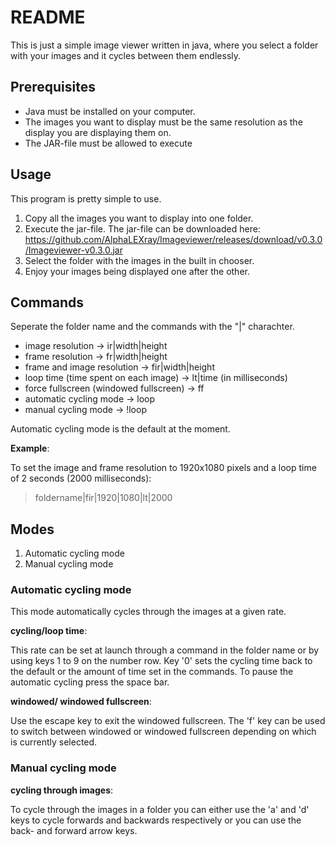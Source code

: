# README

This is just a simple image viewer written in java, where you select a folder with your images and it cycles between them endlessly.

## Prerequisites

- Java must be installed on your computer.
- The images you want to display must be the same resolution as the display you are displaying them on.
- The JAR-file must be allowed to execute

## Usage

This program is pretty simple to use.

1. Copy all the images you want to display into one folder.
2. Execute the jar-file. The jar-file can be downloaded here: https://github.com/AlphaLEXray/Imageviewer/releases/download/v0.3.0/Imageviewer-v0.3.0.jar
3. Select the folder with the images in the built in chooser.
4. Enjoy your images being displayed one after the other.

## Commands

Seperate the folder name and the commands with the "|" charachter.

- image resolution &rarr; ir|width|height
- frame resolution &rarr; fr|width|height
- frame and image resolution &rarr; fir|width|height
- loop time (time spent on each image) &rarr; lt|time (in milliseconds)
- force fullscreen (windowed fullscreen) &rarr; ff
- automatic cycling mode &rarr; loop
- manual cycling mode &rarr; !loop

Automatic cycling mode is the default at the moment.

**Example**:

To set the image and frame resolution to 1920x1080 pixels and a loop time of 2 seconds (2000 milliseconds):

> foldername|fir|1920|1080|lt|2000

## Modes

1. Automatic cycling mode
2. Manual cycling mode

### Automatic cycling mode

This mode automatically cycles through the images at a given rate. 

**cycling/loop time**:

This rate can be set at launch through a command in the folder name or by using keys 1 to 9 on the number row. Key '0' sets the cycling time back to the default or the amount of time set in the commands. To pause the automatic cycling press the space bar.

**windowed/ windowed fullscreen**:

Use the escape key to exit the windowed fullscreen. The 'f' key can be used to switch between windowed or windowed fullscreen depending on which is currently selected.

### Manual cycling mode

**cycling through images**:

To cycle through the images in a folder you can either use the 'a' and 'd' keys to cycle forwards and backwards respectively or you can use the back- and forward arrow keys.
